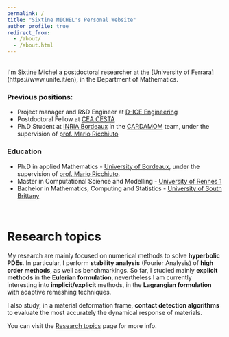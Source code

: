 ```yaml
---
permalink: /
title: "Sixtine MICHEL's Personal Website"
author_profile: true
redirect_from: 
  - /about/
  - /about.html
---
```


<br />
I'm Sixtine Michel a postdoctoral researcher at the [University of Ferrara](https://www.unife.it/en), in the Department of Mathematics. 

### Previous positions:
 * Project manager and R&D Engineer at [D-ICE Engineering](https://www.dice-engineering.com/)
 * Postdoctoral Fellow at [CEA CESTA](https://www-dam.cea.fr/cesta/a-propos/)
 * Ph.D Student at [INRIA Bordeaux](https://www.inria.fr/fr/centre-inria-bordeaux-sud-ouest) in the [CARDAMOM](https://team.inria.fr/cardamom/) team, under the supervision of [prof. Mario Ricchiuto](https://team.inria.fr/cardamom/marioricchiuto/)
 
### Education
* Ph.D in applied Mathematics - [University of Bordeaux](https://www.u-bordeaux.fr/), under the supervision of [prof. Mario Ricchiuto](https://team.inria.fr/cardamom/marioricchiuto/).
* Master in Computational Science and Modelling - [University of Rennes 1](https://www.univ-rennes.fr/)
* Bachelor in Mathematics, Computing and Statistics - [University of South Brittany](https://www.univ-ubs.fr/fr/index.html)

<br />
<!-- <br /> -->

Research topics
================
My research are mainly focused on numerical methods to solve **hyperbolic PDEs**. In particular,
I perform **stability analysis** (Fourier Analysis) of **high order methods**, as well as benchmarkings. 
So far, I studied mainly **explicit methods** in the **Eulerian formulation**, nevertheless I am currently interesting into **implicit/explicit** methods, 
in the **Lagrangian formulation** with adaptive remeshing techniques. 

I also study, in a material deformation frame, **contact detection algorithms** to evaluate the most accurately the dynamical response of materials.

<div class="wordwrap"> You can visit the <a href="/research">Research topics</a> page for more info. </div>
